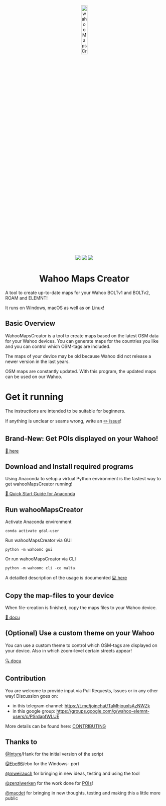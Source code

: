 <div align="center">
    <img src="https://github.com/treee111/wahooMapsCreator/blob/develop/docs/wahoo_elemnt_bolt.png" alt="wahooMapsCreator Logo" width=20%>
    <p>
        <a href="https://img.shields.io/badge/python-v3.6+-blue.svg" alt="Python">
            <img src="https://img.shields.io/badge/python-v3.6+-blue.svg" /></a>
        <a href="https://github.com/treee111/wahooMapsCreator/issues" alt="GitHub issues">
            <img src="https://img.shields.io/github/issues/treee111/wahooMapsCreator" /></a>
        <a href="#sponsors" alt="Contributions welcome">
            <img src="https://img.shields.io/badge/contributions-welcome-orange.svg" /></a>
    </p>
    <h1>Wahoo Maps Creator</h1>
</div>
A tool to create up-to-date maps for your Wahoo BOLTv1 and BOLTv2, ROAM and ELEMNT!

It runs on Windows, macOS as well as on Linux!

## Basic Overview
WahooMapsCreator is a tool to create maps based on the latest OSM data for your Wahoo devices. You can generate maps for the countries you like and you can control which OSM-tags are included.

The maps of your device may be old because Wahoo did not release a newer version in the last years.

OSM maps are constantly updated. With this program, the updated maps can be used on our Wahoo.

# Get it running
The instructions are intended to be suitable for beginners.

If anything is unclear or seams wrong, write an [:pencil2: issue](https://github.com/treee111/wahooMapsCreator/issues)!

## Brand-New: Get POIs displayed on your Wahoo!
[:cookie: here](docs/USAGE.md#pois---points-of-interest)

## Download and Install required programs
Using Anaconda to setup a virtual Python environment is the fastest way to get wahooMapsCreator running!

[:rocket: Quick Start Guide for Anaconda](docs/QUICKSTART_ANACONDA.md#download-and-install-required-programs)

## Run wahooMapsCreator
Activate Anaconda environment
```
conda activate gdal-user
```
Run wahooMapsCreator via GUI
```
python -m wahoomc gui
```
Or run wahooMapsCreator via CLI
```
python -m wahoomc cli -co malta
```

A detailled description of the usage is documented [:computer: here](docs/USAGE.md#usage-of-wahoomapscreator)

## Copy the map-files to your device
When file-creation is finished, copy the maps files to your Wahoo device.

[:floppy_disk: docu](docs/COPY_TO_WAHOO.md#copy-maps-files-to-wahoo-device-)

## (Optional) Use a custom theme on your Wahoo
You can use a custom theme to control which OSM-tags are displayed on your device. Also in which zoom-level certain streets appear!

[:mag: docu](docs/TAGS_ON_MAP_AND_DEVICE.md#osm-tags-during-map-creation-and-on-your-device-)

## Contribution
You are welcome to provide input via Pull Requests, Issues or in any other way!
Discussion goes on:
- in this telegram channel: https://t.me/joinchat/TaMhjouxlsAzNWZk
- in this google group: https://groups.google.com/g/wahoo-elemnt-users/c/PSrdapfWLUE

More details can be found here: [CONTRIBUTING](.github/CONTRIBUTING.md#contributing-to-wahoomapscreator-)

## Thanks to
[@Intyre](https://github.com/Intyre)/Hank for the initial version of the script

[@Ebe66](https://github.com/Ebe66)/ebo for the Windows- port

[@mweirauch](https://github.com/mweirauch) for bringing in new ideas, testing and using the tool

[@zenziwerken](https://github.com/zenziwerken) for the work done for [POIs](https://github.com/zenziwerken/Bolt2-Mapsforge-Rendertheme)!

[@macdet](https://github.com/macdet) for bringing in new thoughts, testing and making this a little more public